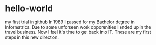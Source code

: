# hello-world
my first trial in github
In 1989 I passed for my Bachelor degree in Informatrics. Due to some unforseen work opporunities I ended up in the travel business. Now I feel it's time to get back into IT. These are my first steps in this new direction.
